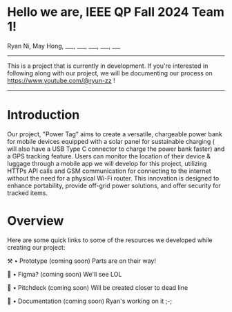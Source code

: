 # Hello we are, IEEE QP Fall 2024 Team 1!
Ryan Ni, May Hong, ___, ___, ___, ___, ___

---

This is a project that is currently in development. If you're interested in following along with our project, we will be documenting our process on https://www.youtube.com/@ryun-zz !

---

# Introduction
Our project, "Power Tag" aims to create a versatile, chargeable power bank for mobile devices equipped with a solar panel for sustainable charging ( will also have a USB Type C connector to charge the power bank faster) and a GPS tracking feature. Users can monitor the location of their device & luggage through a mobile app we will develop for this project, utilizing HTTPs API calls and GSM communication for connecting to the internet without the need for a physical Wi-Fi router. This innovation is designed to enhance portability, provide off-grid power solutions, and offer security for tracked items.

# Overview
Here are some quick links to some of the resources we developed while creating our project:

⚒️ • Prototype (coming soon) Parts are on their way! 

📐 • Figma? (coming soon) We'll see LOL

📢 • Pitchdeck (coming soon) Will be created closer to dead line

📕 • Documentation (coming soon) Ryan's working on it ;-;


